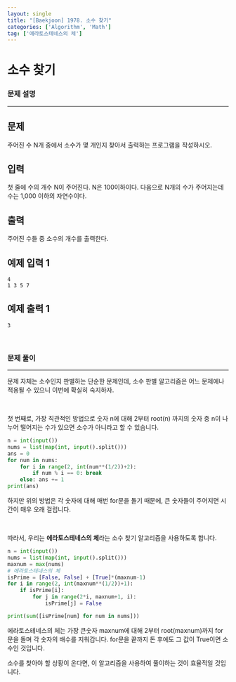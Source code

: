 ```yaml
---
layout: single
title: "[Baekjoon] 1978. 소수 찾기"
categories: ['Algorithm', 'Math']
tag: ['에라토스테네스의 체']
---
```




# 소수 찾기

### 문제 설명

---

## 문제

주어진 수 N개 중에서 소수가 몇 개인지 찾아서 출력하는 프로그램을 작성하시오.

## 입력

첫 줄에 수의 개수 N이 주어진다. N은 100이하이다. 다음으로 N개의 수가 주어지는데 수는 1,000 이하의 자연수이다.

## 출력

주어진 수들 중 소수의 개수를 출력한다.

## 예제 입력 1 

```
4
1 3 5 7
```

## 예제 출력 1 

```
3
```

<br>

### 문제 풀이

---

문제 자체는 소수인지 판별하는 단순한 문제인데, 소수 판별 알고리즘은 어느 문제에나 적용될 수 있으니 이번에 확실히 숙지하자. 

<br>

첫 번째로, 가장 직관적인 방법으로 숫자 n에 대해 2부터 root(n) 까지의 숫자 중 n이 나누어 떨어지는 수가 있으면 소수가 아니라고 할 수 있습니다. 

```python
n = int(input())
nums = list(map(int, input().split()))
ans = 0
for num in nums:
    for i in range(2, int(num**(1/2))+2):
        if num % i == 0: break
    else: ans += 1
print(ans)
```

하지만 위의 방법은 각 숫자에 대해 매번 for문을 돌기 때문에, 큰 숫자들이 주어지면 시간이 매우 오래 걸립니다. 

<br>

따라서, 우리는 **에라토스테네스의 체**라는 소수 찾기 알고리즘을 사용하도록 합니다. 

```python
n = int(input())
nums = list(map(int, input().split()))
maxnum = max(nums)
# 에라토스테네스의 체
isPrime = [False, False] + [True]*(maxnum-1)
for i in range(2, int(maxnum**(1/2))+1):
    if isPrime[i]:
        for j in range(2*i, maxnum+1, i):
            isPrime[j] = False

print(sum([isPrime[num] for num in nums]))
```

에라토스테네스의 체는 가장 큰숫자 maxnum에 대해 2부터 root(maxnum)까지 for문을 돌며 각 숫자의 배수를 지워갑니다. for문을 끝까지 돈 후에도 그 값이 True이면 소수인 것입니다. 

소수를 찾아야 할 상황이 온다면, 이 알고리즘을 사용하여 풀이하는 것이 효율적일 것입니다. 
